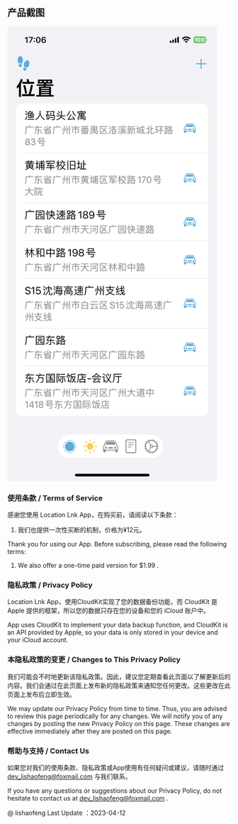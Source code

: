 
## 产品截图
![Image](https://github.com/lishaofeng0903/locationlnk-privacy/blob/main/docs/screenshot1.jpeg)

### 使用条款 / Terms of Service
感谢您使用 Location Lnk App，在购买前，请阅读以下条款：
1. 我们也提供一次性买断的机制，价格为¥12元。

Thank you for using our App. Before subscribing, please read the following terms:
1. We also offer a one-time paid version for $1.99 .

### 隐私政策 / Privacy Policy

Location Lnk App，使用CloudKit实现了您的数据备份功能，而 CloudKit 是 Apple 提供的框架，所以您的数据只存在您的设备和您的 iCloud 账户中。

App uses CloudKit to implement your data backup function, and CloudKit is an API provided by Apple, so your data is only stored in your device and your iCloud account.

### 本隐私政策的变更 / Changes to This Privacy Policy

我们可能会不时地更新该隐私政策。因此，建议您定期查看此页面以了解更新后的内容。我们会通过在此页面上发布新的隐私政策来通知您任何更改。这些更改在此页面上发布后立即生效。

We may update our Privacy Policy from time to time. Thus, you are advised to review this page periodically for any changes. We will notify you of any changes by posting the new Privacy Policy on this page. These changes are effective immediately after they are posted on this page.

### 帮助与支持 / Contact Us

如果您对我们的使用条款、隐私政策或App使用有任何疑问或建议，请随时通过 dev_lishaofeng@foxmail.com 与我们联系。

If you have any questions or suggestions about our Privacy Policy, do not hesitate to contact us at dev_lishaofeng@foxmail.com .



@ lishaofeng Last Update ：2023-04-12

